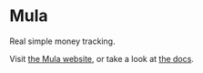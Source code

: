 # Mula
Real simple money tracking.

Visit [the Mula website](https://mula.phfox.net), or take a look at [the docs](./CALCULATIONS.md).